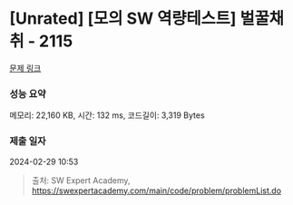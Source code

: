# [Unrated] [모의 SW 역량테스트] 벌꿀채취 - 2115 

[문제 링크](https://swexpertacademy.com/main/code/problem/problemDetail.do?contestProbId=AV5V4A46AdIDFAWu) 

### 성능 요약

메모리: 22,160 KB, 시간: 132 ms, 코드길이: 3,319 Bytes

### 제출 일자

2024-02-29 10:53



> 출처: SW Expert Academy, https://swexpertacademy.com/main/code/problem/problemList.do